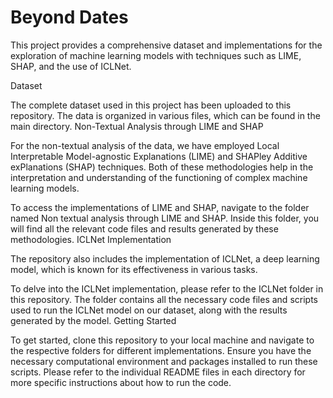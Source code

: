 # Beyond Dates

This project provides a comprehensive dataset and implementations for the exploration of machine learning models with techniques such as LIME, SHAP, and the use of ICLNet.

Dataset

The complete dataset used in this project has been uploaded to this repository. The data is organized in various files, which can be found in the main directory.
Non-Textual Analysis through LIME and SHAP

For the non-textual analysis of the data, we have employed Local Interpretable Model-agnostic Explanations (LIME) and SHAPley Additive exPlanations (SHAP) techniques. Both of these methodologies help in the interpretation and understanding of the functioning of complex machine learning models.

To access the implementations of LIME and SHAP, navigate to the folder named Non textual analysis through LIME and SHAP. Inside this folder, you will find all the relevant code files and results generated by these methodologies.
ICLNet Implementation

The repository also includes the implementation of ICLNet, a deep learning model, which is known for its effectiveness in various tasks.

To delve into the ICLNet implementation, please refer to the ICLNet folder in this repository. The folder contains all the necessary code files and scripts used to run the ICLNet model on our dataset, along with the results generated by the model.
Getting Started

To get started, clone this repository to your local machine and navigate to the respective folders for different implementations. Ensure you have the necessary computational environment and packages installed to run these scripts. Please refer to the individual README files in each directory for more specific instructions about how to run the code.
